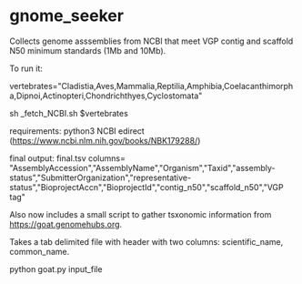 # gnome_seeker
 
Collects genome asssemblies from NCBI that meet VGP contig and scaffold N50 minimum standards (1Mb and 10Mb).

To run it:

vertebrates="Cladistia,Aves,Mammalia,Reptilia,Amphibia,Coelacanthimorpha,Dipnoi,Actinopteri,Chondrichthyes,Cyclostomata"

sh _fetch_NCBI.sh $vertebrates

requirements:
python3
NCBI edirect (https://www.ncbi.nlm.nih.gov/books/NBK179288/)

final output: final.tsv
columns= "AssemblyAccession","AssemblyName","Organism","Taxid","assembly-status","SubmitterOrganization","representative-status","BioprojectAccn","BioprojectId","contig_n50","scaffold_n50","VGP tag"

Also now includes a small script to gather tsxonomic information from https://goat.genomehubs.org.

Takes a tab delimited file with header with two columns: scientific_name, common_name.

python goat.py input_file
